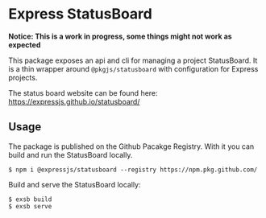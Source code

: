 # Express StatusBoard

**Notice: This is a work in progress, some things might not work as expected**

This package exposes an api and cli for managing a project StatusBoard. It
is a thin wrapper around `@pkgjs/statusboard` with configuration for Express
projects.

The status board website can be found here: https://expressjs.github.io/statusboard/

## Usage

The package is published on the Github Pacakge Registry.  With it you can
build and run the StatusBoard locally.

```
$ npm i @expressjs/statusboard --registry https://npm.pkg.github.com/
```

Build and serve the StatusBoard locally:

```
$ exsb build
$ exsb serve
```
